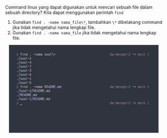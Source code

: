 Command linux yang dapat digunakan untuk mencari sebuah file dalam sebuah directory?
Kita dapat menggunakan perintah <code>find</code>

1. Gunakan ```find . -name nama_file\*```, tambahkan ```\*``` dibelakang command jika tidak mengetahui nama lengkap file.
2. Gunakan ```find . -name nama_file``` jika tidak mengetahui nama lengkap file.

<p align="center">
  <img src="/soal-03/03.png">
</p>
